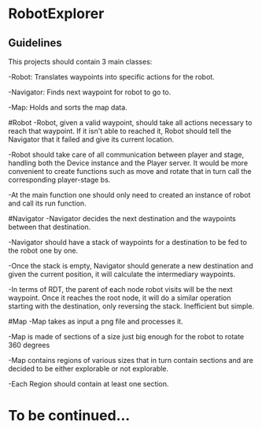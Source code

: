 RobotExplorer
==============

Guidelines
-----------
This projects should contain 3 main classes: 

-Robot: Translates waypoints into specific actions for the robot.   
 
-Navigator: Finds next waypoint for robot to go to.   

-Map: Holds and sorts the map data.   
 
#Robot
-Robot, given a valid waypoint, should take all actions necessary to reach 
that waypoint. If it isn't able to reached it, Robot should tell the Navigator 
that it failed and give its current location. 
 
-Robot should take care of all communication between player and stage, handling 
both the Device instance and the Player server. It would be more convenient to 
create functions such as move and rotate that in turn call the corresponding player-stage bs. 
 
-At the main function one should only need to created an instance of robot and call 
its run function. 
 
#Navigator
-Navigator decides the next destination and the waypoints between that 
destination.  

-Navigator should have a stack of waypoints for a destination to be fed to the 
robot one by one.  

-Once the stack is empty, Navigator should generate a new destination and given 
the current position, it will calculate the intermediary waypoints. 

-In terms of RDT, the parent of each node robot visits will be the next 
waypoint. Once it reaches the root node, it will do a similar operation 
starting with the destination, only reversing the stack. Inefficient but simple. 
 
#Map 
-Map takes as input a png file and processes it. 

-Map is made of sections of a size just big enough for the robot to rotate 
360 degrees 

-Map contains regions of various sizes that in turn contain sections and are 
decided to be either explorable or not explorable.
  
-Each Region should contain at least one section.

To be continued...
==================
